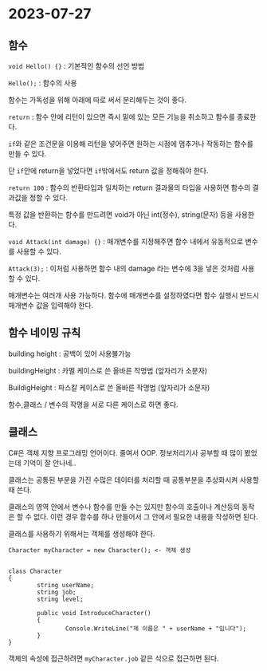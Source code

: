 # 2023-07-27

## 함수

`void Hello() {}` : 기본적인 함수의 선언 방법

`Hello();` : 함수의 사용

함수는 가독성을 위해 아래에 따로 써서 분리해두는 것이 좋다.

`return` : 함수 안에 리턴이 있으면 즉시 밑에 있는 모든 기능을 취소하고 함수를 종료한다.

`if`와 같은 조건문을 이용해 리턴을 넣어주면 원하는 시점에 멈추거나 작동하는 함수를 만들 수 있다.

단 `if`안에 return을 넣었다면 `if`밖에서도 return 값을 정해줘야 한다.

`return 100` : 함수의 반환타입과 일치하는 return 결과물의 타입을 사용하면 함수의 결과값을 정할 수 있다.

특정 값을 반환하는 함수를 만드려면 void가 아닌 int(정수), string(문자) 등을 사용한다.

`void Attack(int damage) {}` : 매개변수를 지정해주면 함수 내에서 유동적으로 변수를 사용할 수 있다.

`Attack(3);` : 이처럼 사용하면 함수 내의 damage 라는 변수에 3을 넣은 것처럼 사용할 수 있다.

매개변수는 여러개 사용 가능하다. 함수에 매개변수를 설정하였다면 함수 실행시 반드시 매개변수 값을 입력해야 한다.



## 함수 네이밍 규칙

building height : 공백이 있어 사용불가능

buildingHeight : 카멜 케이스로 쓴 올바른 작명법 (앞자리가 소문자)

BuildigHeight : 파스칼 케이스로 쓴 올바른 작명법 (앞자리가 소문자)

함수,클래스 / 변수의 작명을 서로 다른 케이스로 하면 좋다.



## 클래스

C#은 객체 지향 프로그래밍 언어이다. 줄여서 OOP. 정보처리기사 공부할 때 많이 봤었는데 기억이 잘 안나네..

클래스는 공통된 부분을 가진 수많은 데이터를 처리할 때 공통부분을 추상화시켜 사용할 때 쓴다.

클래스의 영역 안에서 변수나 함수를 만들 수는 있지만 함수의 호출이나 계산등의 동작은 할 수 없다. 이런 경우 함수를 하나 만들어서 그 안에서 필요한 내용을 작성하면 된다.

클래스를 사용하기 위해서는 객체를 생성해야 한다.

```
Character myCharacter = new Character(); <- 객체 생성


class Character
{
		string userName;
		string job;
		string level;

		public void IntroduceCharacter()
		{
				Console.WriteLine("제 이름은 " + userName + "입니다");
		}
}
```

객체의 속성에 접근하려면 `myCharacter.job` 같은 식으로 접근하면 된다.
